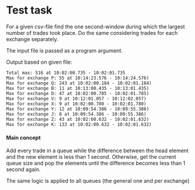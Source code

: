 # Test task

For a given csv-file find the one second-window during which the largest number of trades took place. Do the same considering trades for each exchange separately.

The input file is passed as a program argument.

Output based on given file:

```
Total max: 516 at 10:02:00.735 - 10:02:01.735
Max for exchange P: 55 at 10:14:23.576 - 10:14:24.576)
Max for exchange Q: 243 at 10:02:00.184 - 10:02:01.184)
Max for exchange B: 11 at 10:13:00.435 - 10:13:01.435)
Max for exchange D: 47 at 10:02:00.785 - 10:02:01.785)
Max for exchange V: 9 at 10:12:01.057 - 10:12:02.057)
Max for exchange X: 9 at 10:02:00.780 - 10:02:01.780)
Max for exchange Y: 12 at 10:09:54.386 - 10:09:55.386)
Max for exchange J: 8 at 10:09:54.386 - 10:09:55.386)
Max for exchange Z: 43 at 10:02:00.632 - 10:02:01.632)
Max for exchange K: 133 at 10:02:00.632 - 10:02:01.632)
```

#### Main concept

Add every trade in a queue while the difference between the head element and the new element is less than 1 second. Otherwise, get the current queue size and pop the elements until the difference becomes less than 1 second again.

The same logic is applied to all queues (the general one and per exchange)
